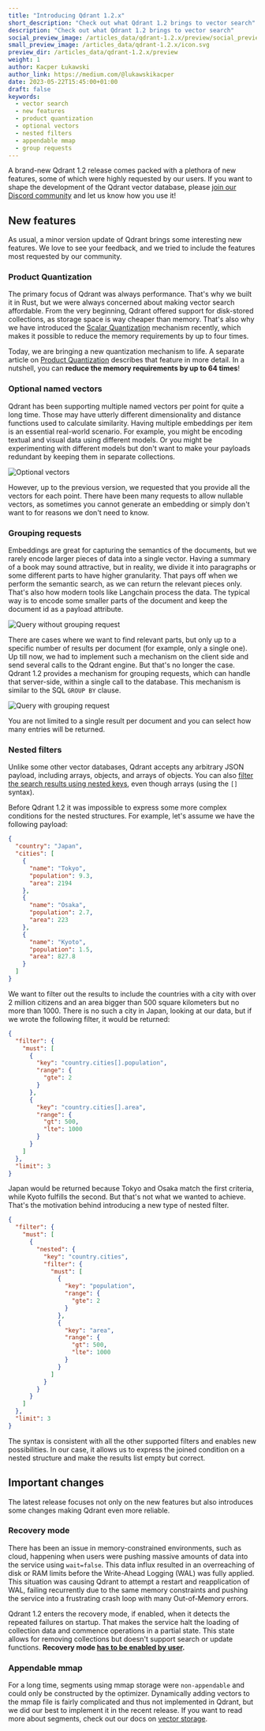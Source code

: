 ```yaml
---
title: "Introducing Qdrant 1.2.x"
short_description: "Check out what Qdrant 1.2 brings to vector search"
description: "Check out what Qdrant 1.2 brings to vector search"
social_preview_image: /articles_data/qdrant-1.2.x/preview/social_preview.jpg
small_preview_image: /articles_data/qdrant-1.2.x/icon.svg
preview_dir: /articles_data/qdrant-1.2.x/preview
weight: 1
author: Kacper Łukawski
author_link: https://medium.com/@lukawskikacper
date: 2023-05-22T15:45:00+01:00
draft: false
keywords:
  - vector search
  - new features
  - product quantization
  - optional vectors
  - nested filters
  - appendable mmap
  - group requests
---
```


A brand-new Qdrant 1.2 release comes packed with a plethora of new features, some of which
were highly requested by our users. If you want to shape the development of the Qdrant vector
database, please [join our Discord community](https://qdrant.to/discord) and let us know
how you use it!

## New features

As usual, a minor version update of Qdrant brings some interesting new features. We love to see your 
feedback, and we tried to include the features most requested by our community.

### Product Quantization

The primary focus of Qdrant was always performance. That's why we built it in Rust, but we were 
always concerned about making vector search affordable. From the very beginning, Qdrant offered 
support for disk-stored collections, as storage space is way cheaper than memory. That's also 
why we have introduced the [Scalar Quantization](/articles/scalar-quantization) mechanism recently, 
which makes it possible to reduce the memory requirements by up to four times.

Today, we are bringing a new quantization mechanism to life. A separate article on 
[Product Quantization](/articles/product-quantization) describes that feature in more detail. 
In a nutshell, you can **reduce the memory requirements by up to 64 times**!

### Optional named vectors

Qdrant has been supporting multiple named vectors per point for quite a long time. Those may have 
utterly different dimensionality and distance functions used to calculate similarity. Having multiple 
embeddings per item is an essential real-world scenario. For example, you might be encoding textual 
and visual data using different models. Or you might be experimenting with different models but 
don't want to make your payloads redundant by keeping them in separate collections.

![Optional vectors](/articles_data/qdrant-1.2.x/optional-vectors.png)

However, up to the previous version, we requested that you provide all the vectors for each point. There 
have been many requests to allow nullable vectors, as sometimes you cannot generate an embedding or 
simply don't want to for reasons we don't need to know.

### Grouping requests

Embeddings are great for capturing the semantics of the documents, but we rarely encode larger pieces 
of data into a single vector. Having a summary of a book may sound attractive, but in reality, we 
divide it into paragraphs or some different parts to have higher granularity. That pays off when we 
perform the semantic search, as we can return the relevant pieces only. That's also how modern tools 
like Langchain process the data. The typical way is to encode some smaller parts of the document and 
keep the document id as a payload attribute.

![Query without grouping request](/articles_data/qdrant-1.2.x/without-grouping-request.png)

There are cases where we want to find relevant parts, but only up to a specific number of results
per document (for example, only a single one). Up till now, we had to implement such a mechanism 
on the client side and send several calls to the Qdrant engine. But that's no longer the case. 
Qdrant 1.2 provides a mechanism for grouping requests, which can handle 
that server-side, within a single call to the database. This mechanism is similar to the SQL 
`GROUP BY` clause.

![Query with grouping request](/articles_data/qdrant-1.2.x/with-grouping-request.png)

You are not limited to a single result per document and you can select how many entries will be
returned.

### Nested filters

Unlike some other vector databases, Qdrant accepts any arbitrary JSON payload, including
arrays, objects, and arrays of objects. You can also [filter the search results using nested 
keys](/documentation/filtering/#nested-key), even though arrays (using the `[]` syntax). 

Before Qdrant 1.2 it was impossible to express some more complex conditions for the
nested structures. For example, let's assume we have the following payload:

```json
{
  "country": "Japan",
  "cities": [
    {
      "name": "Tokyo",
      "population": 9.3,
      "area": 2194
    },
    {
      "name": "Osaka",
      "population": 2.7,
      "area": 223
    },
    {
      "name": "Kyoto",
      "population": 1.5,
      "area": 827.8
    }
  ]
}
```

We want to filter out the results to include the countries with a city with over 2 million citizens 
and an area bigger than 500 square kilometers but no more than 1000. There is no such a city in 
Japan, looking at our data, but if we wrote the following filter, it would be returned:

```json
{
  "filter": {
    "must": [
      {
        "key": "country.cities[].population",
        "range": {
          "gte": 2
        }
      },
      {
        "key": "country.cities[].area",
        "range": {
          "gt": 500,
          "lte": 1000
        }
      }
    ]
  },
  "limit": 3
}
```

Japan would be returned because Tokyo and Osaka match the first criteria, while Kyoto fulfills 
the second. But that's not what we wanted to achieve. That's the motivation behind introducing 
a new type of nested filter.

```json
{
  "filter": {
    "must": [
      {
        "nested": {
          "key": "country.cities",
          "filter": {
            "must": [
              {
                "key": "population",
                "range": {
                  "gte": 2
                }
              },
              {
                "key": "area",
                "range": {
                  "gt": 500,
                  "lte": 1000
                }
              }
            ]
          }
        }
      }
    ]
  },
  "limit": 3
}
```

The syntax is consistent with all the other supported filters and enables new possibilities. In 
our case, it allows us to express the joined condition on a nested structure and make the results 
list empty but correct.

## Important changes

The latest release focuses not only on the new features but also introduces some changes making 
Qdrant even more reliable.

### Recovery mode

There has been an issue in memory-constrained environments, such as cloud, happening when users were 
pushing massive amounts of data into the service using `wait=false`. This data influx resulted in an 
overreaching of disk or RAM limits before the Write-Ahead Logging (WAL) was fully applied. This 
situation was causing Qdrant to attempt a restart and reapplication of WAL, failing recurrently due 
to the same memory constraints and pushing the service into a frustrating crash loop with many 
Out-of-Memory errors.

Qdrant 1.2 enters the recovery mode, if enabled, when it detects the repeated failures on startup. 
That makes the service halt the loading of collection data and commence operations in a partial state. 
This state allows for removing collections but doesn't support search or update functions. 
**Recovery mode [has to be enabled by user](/documentation/administration/#recovery-mode).**

### Appendable mmap

For a long time, segments using mmap storage were `non-appendable` and could only be constructed by 
the optimizer. Dynamically adding vectors to the mmap file is fairly complicated and thus not 
implemented in Qdrant, but we did our best to implement it in the recent release. If you want 
to read more about segments, check out our docs on [vector storage](/documentation/storage/#vector-storage).
